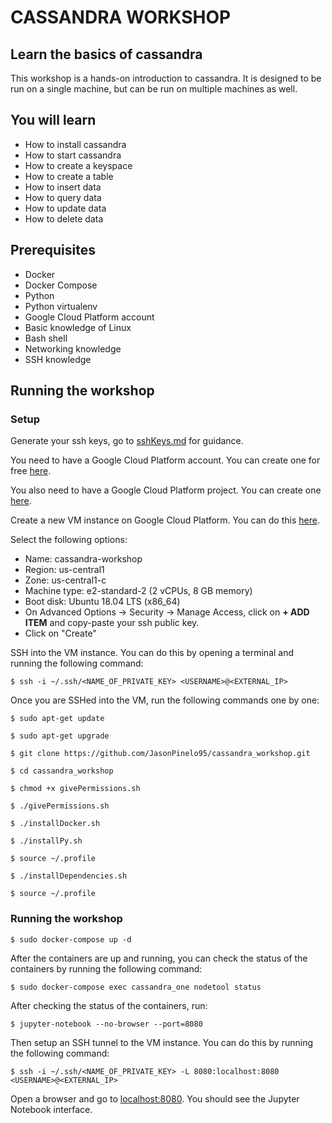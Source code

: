 # CASSANDRA WORKSHOP

## Learn the basics of cassandra

This workshop is a hands-on introduction to cassandra. It is designed to be run on a single machine, but can be run on multiple machines as well.

## You will learn

* How to install cassandra
* How to start cassandra
* How to create a keyspace
* How to create a table
* How to insert data
* How to query data
* How to update data
* How to delete data

## Prerequisites

* Docker
* Docker Compose
* Python 
* Python virtualenv
* Google Cloud Platform account
* Basic knowledge of Linux
* Bash shell
* Networking knowledge
* SSH knowledge

## Running the workshop

### Setup

Generate your ssh keys, go to [sshKeys.md](sshKeys.md) for guidance.

You need to have a Google Cloud Platform account. You can create one for free [here](https://cloud.google.com/free/).

You also need to have a Google Cloud Platform project. You can create one [here](https://console.cloud.google.com/projectcreate).

Create a new VM instance on Google Cloud Platform. You can do this [here](https://console.cloud.google.com/compute/instancesAdd).

Select the following options:
* Name: cassandra-workshop
* Region: us-central1
* Zone: us-central1-c
* Machine type: e2-standard-2 (2 vCPUs, 8 GB memory)
* Boot disk: Ubuntu 18.04 LTS (x86_64)
* On Advanced Options -> Security -> Manage Access, click on **+ ADD ITEM** and copy-paste your ssh public key.
* Click on "Create"

SSH into the VM instance. You can do this by opening a terminal and running the following command:

```$ ssh -i ~/.ssh/<NAME_OF_PRIVATE_KEY> <USERNAME>@<EXTERNAL_IP> ```

Once you are SSHed into the VM, run the following commands one by one:

```$ sudo apt-get update```

```$ sudo apt-get upgrade```

```$ git clone https://github.com/JasonPinelo95/cassandra_workshop.git```

```$ cd cassandra_workshop```

```$ chmod +x givePermissions.sh```

```$ ./givePermissions.sh```

```$ ./installDocker.sh```

```$ ./installPy.sh```

```$ source ~/.profile```

```$ ./installDependencies.sh```

```$ source ~/.profile```


### Running the workshop

```$ sudo docker-compose up -d```

After the containers are up and running, you can check the status of the containers by running the following command:

```$ sudo docker-compose exec cassandra_one nodetool status```

After checking the status of the containers, run:

```$ jupyter-notebook --no-browser --port=8080```

Then setup an SSH tunnel to the VM instance. You can do this by running the following command:

```$ ssh -i ~/.ssh/<NAME_OF_PRIVATE_KEY> -L 8080:localhost:8080 <USERNAME>@<EXTERNAL_IP>```

Open a browser and go to [localhost:8080](localhost:8080). You should see the Jupyter Notebook interface.




